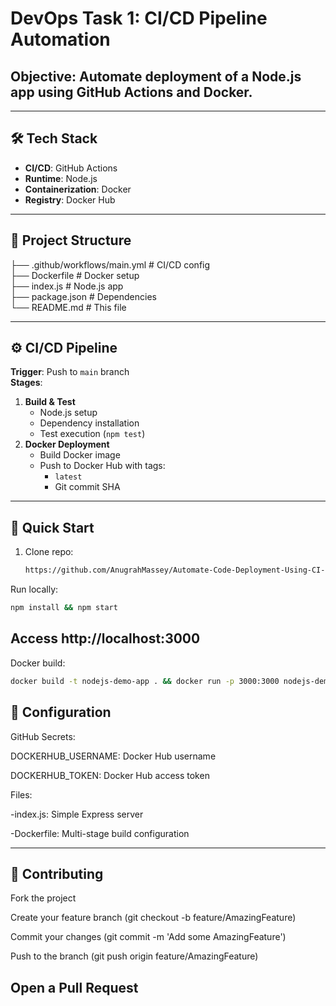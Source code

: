 # DevOps Task 1: CI/CD Pipeline Automation

## **Objective**: Automate deployment of a Node.js app using GitHub Actions and Docker.

---

## 🛠️ Tech Stack
- **CI/CD**: GitHub Actions
- **Runtime**: Node.js
- **Containerization**: Docker
- **Registry**: Docker Hub

---

## 📂 Project Structure

├── .github/workflows/main.yml     # CI/CD config                                                                                   
├── Dockerfile                     # Docker setup                                                                                   
├── index.js                       # Node.js app                                                                                   
├── package.json                   # Dependencies                                                                                   
└── README.md                      # This file                                                                                   


---

## ⚙️ CI/CD Pipeline
**Trigger**: Push to `main` branch  
**Stages**:
1. **Build & Test**
   - Node.js setup
   - Dependency installation
   - Test execution (`npm test`)
2. **Docker Deployment**
   - Build Docker image
   - Push to Docker Hub with tags:
     - `latest`
     - Git commit SHA

---

## 🚀 Quick Start
1. Clone repo:
   ```bash
   https://github.com/AnugrahMassey/Automate-Code-Deployment-Using-CI-CD-Pipeline.git
Run locally:

```bash
npm install && npm start
```
## Access http://localhost:3000
Docker build:
```bash
docker build -t nodejs-demo-app . && docker run -p 3000:3000 nodejs-demo-app
```

## 🔑 Configuration
GitHub Secrets:

DOCKERHUB_USERNAME: Docker Hub username

DOCKERHUB_TOKEN: Docker Hub access token

Files:

-index.js: Simple Express server

-Dockerfile: Multi-stage build configuration

---

## 🤝 Contributing
Fork the project

Create your feature branch (git checkout -b feature/AmazingFeature)

Commit your changes (git commit -m 'Add some AmazingFeature')

Push to the branch (git push origin feature/AmazingFeature)

Open a Pull Request
---
